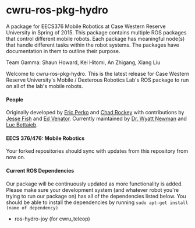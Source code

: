 # cwru-ros-pkg-hydro

A package for EECS376 Mobile Robotics at Case Western Reserve University in Spring of 2015. 
This package contains multiple ROS packages that control different mobile robots.
Each package has meaningful node(s) that handle different tasks within the robot systems.
The packages have documentation in them to outline their purpose. 

Team Gamma: Shaun Howard, Kei Hitomi, An Zhigang, Xiang Liu

Welcome to cwru-ros-pkg-hydro.  This is the latest release for Case Western Reserve University's Mobile / Dexterous Robotics Lab's ROS package to run on all of the lab's mobile robots.  

#### People
Originally developed by [Eric Perko](https://github.com/ericperko) and [Chad Rockey](https://github.com/chadrockey) with contributions by [Jesse Fish](https://github.com/erebuswolf) and [Ed Venator](https://github.com/evenator).  Currently maintained by [Dr. Wyatt Newman](https://github.com/wsnewman) and [Luc Bettaieb](https://github.com/lucbettaieb).

#### EECS 376/476: Mobile Robotics
Your forked repositories should sync with updates from this repository from now on.

#### Current ROS Dependencies
Our package will be continuously updated as more functionality is added.  Please make sure your development system (and whatever robot you're trying to run our package on) has all of the dependencies listed below.  You should be able to install the dependencies by running `sudo apt-get install (name of dependency)`
* ros-hydro-joy (for cwru_teleop)
